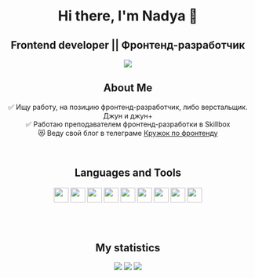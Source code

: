 <div align='center'>



# Hi there, I'm Nadya 👋
## Frontend developer || Фронтенд-разработчик


<a href="https://t.me/mengmeiying">
  <img src="https://img.shields.io/badge/telegram-blue?logo=Telegram&logoColor=f5f5f5">
</a>


<br/>

## About Me
:white_check_mark: Ищу работу, на позицию фронтенд-разработчик, либо верстальщик. Джун и джун+<br/>
:white_check_mark: Работаю преподавателем фронтенд-разработки в Skillbox <br/>
:heart_eyes_cat: Веду свой блог в телеграме <a href='https://t.me/mengmeiyingblog'>Кружок по фронтенду</a>


<br/>

## Languages and Tools

<img src="https://cdn.jsdelivr.net/gh/devicons/devicon@latest/icons/bootstrap/bootstrap-original.svg" width='30' height='30'/>
<img src="https://cdn.jsdelivr.net/gh/devicons/devicon@latest/icons/css3/css3-original.svg" width='30' height='30'/>
<img src="https://cdn.jsdelivr.net/gh/devicons/devicon@latest/icons/gulp/gulp-plain.svg" width='30' height='30'/>
<img src="https://cdn.jsdelivr.net/gh/devicons/devicon@latest/icons/html5/html5-original.svg" width='30' height='30'/>
<img src="https://cdn.jsdelivr.net/gh/devicons/devicon@latest/icons/javascript/javascript-original.svg" width='30' height='30'/>
<img src="https://cdn.jsdelivr.net/gh/devicons/devicon@latest/icons/vuejs/vuejs-original.svg" width='30' height='30'/>
<img src="https://cdn.jsdelivr.net/gh/devicons/devicon@latest/icons/sass/sass-original.svg" width='30' height='30'/>
<img src="https://cdn.jsdelivr.net/gh/devicons/devicon@latest/icons/visualstudio/visualstudio-original.svg" width='30' height='30'/>
<img src="https://cdn.jsdelivr.net/gh/devicons/devicon@latest/icons/jquery/jquery-original.svg" width='30' height='30'/>



<br/><br/>

## My statistics

  ![](https://github-profile-summary-cards.vercel.app/api/cards/profile-details?username=mengmeiying&theme=nord_bright)
  ![](https://github-profile-summary-cards.vercel.app/api/cards/repos-per-language?username=mengmeiying&theme=nord_bright)
  ![](https://github-profile-summary-cards.vercel.app/api/cards/stats?username=mengmeiying&theme=nord_bright)

</div>






<!--

Here are some ideas to get you started:

- 🔭 I’m currently working on ...
- 🌱 I’m currently learning ...
- 👯 I’m looking to collaborate on ...
- 🤔 I’m looking for help with ...
- 💬 Ask me about ...
- 📫 How to reach me: ...
- 😄 Pronouns: ...
- ⚡ Fun fact: ...
-->

<!-- [![codewars](https://www.codewars.com/users/mengmeiying/badges/large)](https://www.codewars.com/users/mengmeiying) -->
